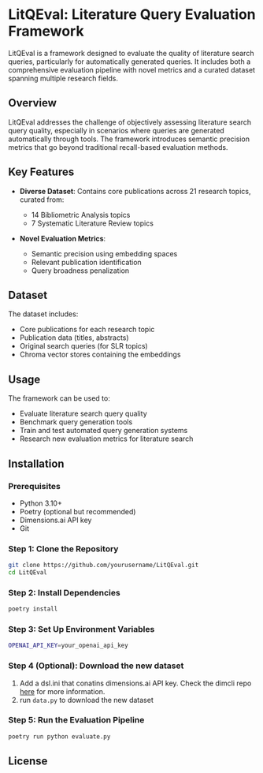 # LitQEval: Literature Query Evaluation Framework

LitQEval is a framework designed to evaluate the quality of literature search queries, particularly for automatically generated queries. It includes both a comprehensive evaluation pipeline with novel metrics and a curated dataset spanning multiple research fields.

## Overview

LitQEval addresses the challenge of objectively assessing literature search query quality, especially in scenarios where queries are generated automatically through tools. The framework introduces semantic precision metrics that go beyond traditional recall-based evaluation methods.

## Key Features

- **Diverse Dataset**: Contains core publications across 21 research topics, curated from:
  - 14 Bibliometric Analysis topics
  - 7 Systematic Literature Review topics
  
- **Novel Evaluation Metrics**:
  - Semantic precision using embedding spaces
  - Relevant publication identification
  - Query broadness penalization

## Dataset

The dataset includes:
- Core publications for each research topic
- Publication data (titles, abstracts)
- Original search queries (for SLR topics)
- Chroma vector stores containing the embeddings

## Usage

The framework can be used to:
- Evaluate literature search query quality
- Benchmark query generation tools
- Train and test automated query generation systems
- Research new evaluation metrics for literature search

## Installation

### Prerequisites
- Python 3.10+
- Poetry (optional but recommended)
- Dimensions.ai API key
- Git

### Step 1: Clone the Repository
```bash
git clone https://github.com/yourusername/LitQEval.git
cd LitQEval
```

### Step 2: Install Dependencies
```bash
poetry install
```

### Step 3: Set Up Environment Variables
```bash
OPENAI_API_KEY=your_openai_api_key
```

### Step 4 (Optional): Download the new dataset
1. Add a dsl.ini that conatins dimensions.ai API key. Check the dimcli repo [here](https://github.com/digital-science/dimcli) for more information.
2. run `data.py` to download the new dataset

### Step 5: Run the Evaluation Pipeline
```bash
poetry run python evaluate.py
```

## License




